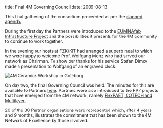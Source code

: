 title: Final 4M Governing Council
date: 2009-08-13  

This final gathering of the consortium proceeded as per the [planned agenda.](/4m-association/event/4M-Governing-Council.html)
<!--break-->
During the first day the Partners were introduced to the [EUMINAfab Infrastructure Project](http://www.euminafab.eu/) and the possibilities it presents for the 4M community to continue to work together.

In the evening our hosts at FZK/KIT had arranged a superb meal to which we were happy to welcome Prof. Wolfgang Menz who had served our network as Chairman. To show our thanks for his service Stefan Dimov made a presentation to Wolfgang of an engraved clock.  

![4M Ceramics Workshop in Goteborg](/4m-association/images/070web.jpg )   

On day two, the final Governing Council was held. The minutes for this are available to Partners [here]( http://www.4m-net.org/browser/46). Partners were also introduced to the FP7 projects that have emerged from the 4M network, namely [FlexPAET, COTECH and Multilayer.](/4m-association/projects)  

26 of the 30 Partner organisations were represented which, after 4 years and 9 months,  illustrates the commitment that has been shown to the 4M Network of Excellence by those involved.